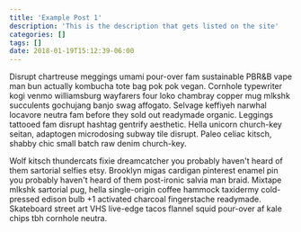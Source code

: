 ```yaml
---
title: 'Example Post 1'
description: 'This is the description that gets listed on the site'
categories: []
tags: []
date: 2018-01-19T15:12:39-06:00
---
```


Disrupt chartreuse meggings umami pour-over fam sustainable PBR&B vape man bun actually kombucha tote bag pok pok vegan. Cornhole typewriter kogi venmo williamsburg wayfarers four loko chambray copper mug mlkshk succulents gochujang banjo swag affogato. Selvage keffiyeh narwhal locavore neutra fam before they sold out readymade organic. Leggings tattooed fam disrupt hashtag gentrify aesthetic. Hella unicorn church-key seitan, adaptogen microdosing subway tile disrupt. Paleo celiac kitsch, shabby chic small batch raw denim church-key.

Wolf kitsch thundercats fixie dreamcatcher you probably haven't heard of them sartorial selfies etsy. Brooklyn migas cardigan pinterest enamel pin you probably haven't heard of them post-ironic salvia man braid. Mixtape mlkshk sartorial pug, hella single-origin coffee hammock taxidermy cold-pressed edison bulb +1 activated charcoal fingerstache readymade. Skateboard street art VHS live-edge tacos flannel squid pour-over af kale chips tbh cornhole neutra.